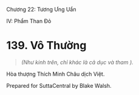  

Chương 22: Tương Ưng Uẩn

IV: Phẩm Than Ðỏ

# 139\. Vô Thường

> _(Như kinh trên, chỉ khác là cả dục và tham )._

Hòa thượng Thích Minh Châu dịch Việt.

Prepared for SuttaCentral by Blake Walsh.